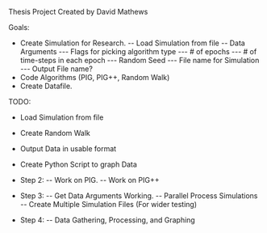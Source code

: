 Thesis Project Created by David Mathews

Goals:
- Create Simulation for Research.
-- Load Simulation from file
-- Data Arguments
--- Flags for picking algorithm type
--- # of epochs
--- # of time-steps in each epoch
--- Random Seed
--- File name for Simulation
--- Output File name?
- Code Algorithms (PIG, PIG++, Random Walk)
- Create Datafile.

TODO:
- Load Simulation from file
- Create Random Walk
- Output Data in usable format
- Create Python Script to graph Data

- Step 2:
-- Work on PIG.
-- Work on PIG++

- Step 3:
-- Get Data Arguments Working.
-- Parallel Process Simulations
-- Create Multiple Simulation Files (For wider testing)

- Step 4:
-- Data Gathering, Processing, and Graphing
